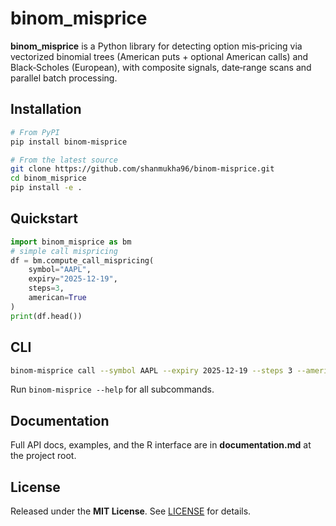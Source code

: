 # binom_misprice

**binom_misprice** is a Python library for detecting option mis‑pricing via vectorized binomial trees (American puts + optional American calls) and Black‑Scholes (European), with composite signals, date‑range scans and parallel batch processing.

## Installation
```bash
# From PyPI
pip install binom-misprice

# From the latest source
git clone https://github.com/shanmukha96/binom-misprice.git
cd binom_misprice
pip install -e .
````

## Quickstart
```python
import binom_misprice as bm
# simple call mispricing
df = bm.compute_call_mispricing(
    symbol="AAPL",
    expiry="2025-12-19",
    steps=3,
    american=True
)
print(df.head())
```
## CLI
```bash
binom-misprice call --symbol AAPL --expiry 2025-12-19 --steps 3 --american --output call.csv
```
Run `binom-misprice --help` for all subcommands.
## Documentation
Full API docs, examples, and the R interface are in **documentation.md** at the project root.
## License
Released under the **MIT License**. See [LICENSE](LICENSE) for details.
